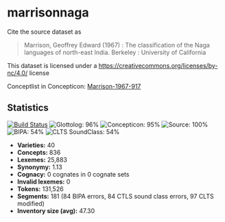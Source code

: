 # marrisonnaga

Cite the source dataset as

> Marrison, Geoffrey Edward (1967) : The classification of the Naga languages of north-east India. Berkeley : University of California

This dataset is licensed under a https://creativecommons.org/licenses/by-nc/4.0/ license

Conceptlist in Concepticon: [Marrison-1967-917](http://concepticon.clld.org/contributions/Marrison-1967-917)

## Statistics


[![Build Status](https://travis-ci.org/lexibank/marrisonnaga.svg?branch=master)](https://travis-ci.org/lexibank/marrisonnaga)
![Glottolog: 96%](https://img.shields.io/badge/Glottolog-96%25-green.svg "Glottolog: 96%")
![Concepticon: 95%](https://img.shields.io/badge/Concepticon-95%25-green.svg "Concepticon: 95%")
![Source: 100%](https://img.shields.io/badge/Source-100%25-brightgreen.svg "Source: 100%")
![BIPA: 54%](https://img.shields.io/badge/BIPA-54%25-red.svg "BIPA: 54%")
![CLTS SoundClass: 54%](https://img.shields.io/badge/CLTS%20SoundClass-54%25-red.svg "CLTS SoundClass: 54%")

- **Varieties:** 40
- **Concepts:** 836
- **Lexemes:** 25,883
- **Synonymy:** 1.13
- **Cognacy:** 0 cognates in 0 cognate sets
- **Invalid lexemes:** 0
- **Tokens:** 131,526
- **Segments:** 181 (84 BIPA errors, 84 CTLS sound class errors, 97 CLTS modified)
- **Inventory size (avg):** 47.30